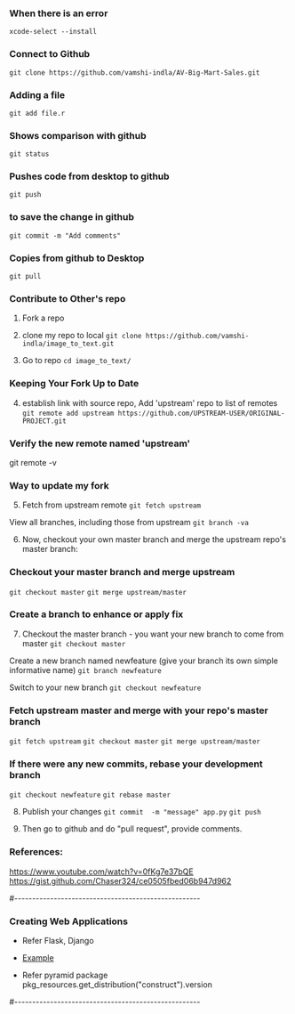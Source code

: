 ### When there is an error
```xcode-select --install```

### Connect to Github
```git clone https://github.com/vamshi-indla/AV-Big-Mart-Sales.git```

### Adding a file
```git add file.r```

### Shows comparison with github
```git status```

### Pushes code from desktop to github
```git push```

### to save the change in github
```git commit -m "Add comments"```

### Copies from github to Desktop
```git pull```

### Contribute to Other's repo 
1. Fork a repo
2. clone my repo to local 
```git clone https://github.com/vamshi-indla/image_to_text.git```

3. Go to repo
```cd image_to_text/```

### Keeping Your Fork Up to Date
4. establish link with source repo, Add 'upstream' repo to list of remotes
```git remote add upstream https://github.com/UPSTREAM-USER/ORIGINAL-PROJECT.git```

### Verify the new remote named 'upstream'
git remote -v

### Way to update my fork
5. Fetch from upstream remote
```git fetch upstream```

View all branches, including those from upstream
```git branch -va```

6. Now, checkout your own master branch and merge the upstream repo's master branch:
### Checkout your master branch and merge upstream 
```git checkout master```
```git merge upstream/master```

### Create a branch to enhance or apply fix
7. Checkout the master branch - you want your new branch to come from master
```git checkout master```

Create a new branch named newfeature (give your branch its own simple informative name)
```git branch newfeature```

Switch to your new branch
```git checkout newfeature```


### Fetch upstream master and merge with your repo's master branch 
```git fetch upstream```
```git checkout master```
```git merge upstream/master```

### If there were any new commits, rebase your development branch
```git checkout newfeature```
```git rebase master```

8. Publish your changes
```git commit  -m "message" app.py```
```git push```

9. Then go to github and do "pull request", provide comments.

### References: 
https://www.youtube.com/watch?v=0fKg7e37bQE
https://gist.github.com/Chaser324/ce0505fbed06b947d962


#----------------------------------------------------
### Creating Web Applications
- Refer Flask, Django
- [Example](https://github.com/rishab-sharma/ocr_on_android)


- Refer pyramid package
pkg_resources.get_distribution("construct").version

#----------------------------------------------------
